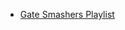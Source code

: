 - [Gate Smashers Playlist](https://www.youtube.com/playlist?list=PLxCzCOWd7aiFAN6I8CuViBuCdJgiOkT2Y)
